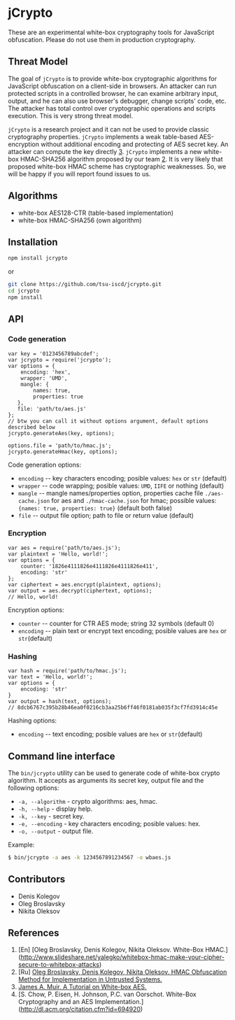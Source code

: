 # jCrypto
These are an experimental white-box cryptography tools for JavaScript obfuscation. Please do not use them in production cryptography.

## Threat Model
The goal of `jCrypto` is to provide white-box cryptographic algorithms for JavaScript obfuscation on a client-side in browsers.
An attacker can run protected scripts in a controlled browser, he can examine arbitrary input, output, and he can also use browser's debugger, change scripts' code, etc. The attacker has total control over cryptographic operations and scripts execution.
This is very strong threat model.

`jCrypto` is a research project and it can not be used to provide classic cryptography properties.
`jCrypto` implements a weak table-based AES-encryption without additional encoding and protecting of AES secret key. An attacker can compute the key directly [3](https://eprint.iacr.org/2013/104.pdf).
`jCrypto` implements a new white-box HMAC-SHA256 algorithm proposed by our team [2](http://www.mathnet.ru/links/31303c3ca85d02fecff4f980a844ddc1/pdma275.pdf). 
It is very likely that proposed white-box HMAC scheme has cryptographic weaknesses. So, we will be happy if you will report found issues to us.

## Algorithms
- white-box AES128-CTR (table-based implementation)
- white-box HMAC-SHA256 (own algorithm)

## Installation
```bash
npm install jcrypto
```
or
```bash
git clone https://github.com/tsu-iscd/jcrypto.git
cd jcrypto
npm install
```

## API

### Code generation

```node
var key = '0123456789abcdef';
var jcrypto = require('jcrypto');
var options = {  
    encoding: 'hex',
    wrapper: 'UMD',
    mangle: {  
        names: true,
        properties: true
   },
   file: 'path/to/aes.js'
};
// btw you can call it without options argument, default options described below
jcrypto.generateAes(key, options);

options.file = 'path/to/hmac.js';
jcrypto.generateHmac(key, options);
```

Code generation options:
* `encoding` -- key characters encoding; posible values: `hex` or `str` (default)
* `wrapper` --  code wrapping; posible values: `UMD`, `IIFE` or nothing (default)
* `mangle` -- mangle names/properties option, properties cache file `./aes-cache.json` for aes and `./hmac-cache.json` for hmac; possible values: `{names: true, properties: true}` (default both false)
* `file` -- output file option; path to file or return value (default)

### Encryption

```node
var aes = require('path/to/aes.js');
var plaintext = 'Hello, world!';
var options = {
    counter: '1826e4111826e4111826e4111826e411', 
    encoding: 'str'
};
var ciphertext = aes.encrypt(plaintext, options);
var output = aes.decrypt(ciphertext, options);
// Hello, world!
```

Encryption options:

* `counter` -- counter for CTR AES mode; string 32 symbols (default 0)
* `encoding` -- plain text or encrypt text encoding; posible values are `hex` or `str`(default)


### Hashing

```node
var hash = require('path/to/hmac.js');
var text = 'Hello, world!';
var options = {
    encoding: 'str'
}
var output = hash(text, options);
// 8dcb6767c395b28b46ea0f0216cb3aa25b6ff46f0181ab035f3cf7fd3914c45e
```

Hashing options:
* `encoding` -- text encoding; posible values are `hex` or `str`(default)


## Command line interface

The `bin/jcrypto` utility can be used to generate code of white-box crypto algorithm. It accepts as arguments its secret key, output file and the following options:

* `-a, --algorithm` -  crypto algorithms: aes, hmac.
* `-h, --help` -  display help.
* `-k, --key` - secret key.
* `-e, --encoding` - key characters encoding; posible values: hex.
* `-o, --output` - output file.

Example:

```bash
$ bin/jcrypto -a aes -k 1234567891234567 -o wbaes.js
```


## Contributors
- Denis Kolegov
- Oleg Broslavsky
- Nikita Oleksov

## References
1. [En] [Oleg Broslavsky, Denis Kolegov, Nikita Oleksov. White-Box HMAC.] (http://www.slideshare.net/yalegko/whitebox-hmac-make-your-cipher-secure-to-whitebox-attacks)
2. [Ru] [Oleg Broslavsky, Denis Kolegov, Nikita Oleksov. HMAC Obfuscation Method for Implementation in Untrusted Systems. ](http://www.mathnet.ru/links/31303c3ca85d02fecff4f980a844ddc1/pdma275.pdf)
3. [James A. Muir. A Tutorial on White-box AES.](https://eprint.iacr.org/2013/104.pdf)
4. [S. Chow, P. Eisen, H. Johnson, P.C. van Oorschot. White-Box Cryptography and an AES Implementation.] (http://dl.acm.org/citation.cfm?id=694920)
